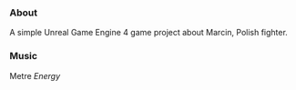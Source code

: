 
### About

A simple Unreal Game Engine 4 game project about Marcin, Polish fighter.

### Music
Metre _Energy_
